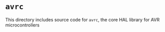 # `avrc`

This directory includes source code for `avrc`, the core HAL
library for AVR microcontrollers

